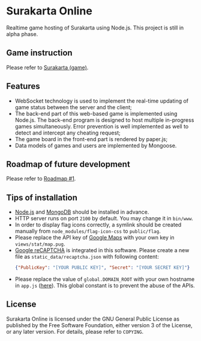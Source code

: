 # Surakarta Online
Realtime game hosting of Surakarta using Node.js. This project is still in alpha phase. 

## Game instruction
Please refer to [Surakarta (game)](https://en.wikipedia.org/wiki/Surakarta_(game)).

## Features
* WebSocket technology is used to implement the real-time updating of game status between the server and the client;
* The back-end part of this web-based game is implemented using Node.js. The back-end program is designed to host multiple in-progress games simultaneously. Error prevention is well implemented as well to detect and intercept any cheating request;
* The game board in the front-end part is rendered by paper.js; 
* Data models of games and users are implemented by Mongoose. 

## Roadmap of future development
Please refer to [Roadmap #1](https://github.com/CrabAss/Surakarta-Online/projects/1).

## Tips of installation
* [Node.js](https://nodejs.org/en/download/package-manager/) and [MongoDB](https://docs.mongodb.com/manual/administration/install-community/) should be installed in advance. 
* HTTP server runs on port `2100` by default. You may change it in `bin/www`.
* In order to display flag icons correctly, a symlink should be created manually from `node_modules/flag-icon-css` to `public/flag`. 
* Please replace the API key of [Google Maps](https://developers.google.com/maps/documentation/javascript/tutorial) with your own key in `views/stat/map.pug`.
* [Google reCAPTCHA](https://developers.google.com/recaptcha/docs/invisible) is integrated in this software. Please create a new file as `static_data/recaptcha.json` with following content: 
  ```json
  {"PublicKey": "[YOUR PUBLIC KEY]", "Secret": "[YOUR SECRET KEY]"}
  ```
* Please replace the value of `global.DOMAIN_ROOT` with your own hostname in `app.js` ([here](/app.js#L39)). This global constant is to prevent the abuse of the APIs.

## License
Surakarta Online is licensed under the GNU General Public License as published by the Free Software Foundation, either version 3 of the License, or any later version. For details, please refer to `COPYING`.

